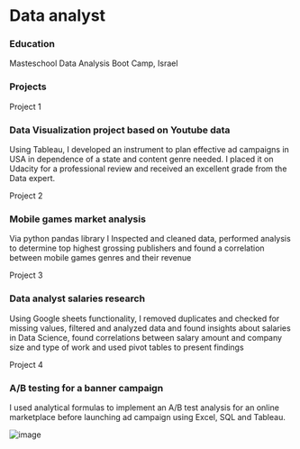 # Data analyst

### Education
Masteschool Data Analysis Boot Camp, Israel

### Projects

Project 1
### Data Visualization project based on Youtube data

Using Tableau, I developed an instrument to plan effective ad campaigns in USA in dependence of a state and content genre needed. I placed it on Udacity for a professional review and received an excellent grade from the Data expert.

Project 2
### Mobile games market analysis

Via python pandas library I Inspected and cleaned data, performed analysis to determine top highest grossing publishers and found a correlation between mobile games genres and their revenue

Project 3
### Data analyst salaries research

Using Google sheets functionality, I removed duplicates and checked for missing values, filtered and analyzed data and found insights about salaries in Data Science, found correlations between salary amount and company size and type of work and used pivot tables to present findings

Project 4
### A/B testing for a banner campaign 
I used analytical formulas to implement an A/B test analysis for an online marketplace before launching ad campaign using Excel, SQL and Tableau.

![image](https://github.com/AnastasiaVygon/Portfolio/assets/141229649/5df898a3-1dc0-4726-b698-dfd891c78f1e)

